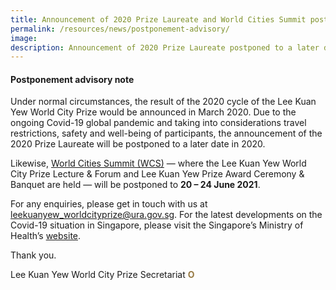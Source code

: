 ```yaml
---
title: Announcement of 2020 Prize Laureate and World Cities Summit postponed
permalink: /resources/news/postponement-advisory/
image: 
description: Announcement of 2020 Prize Laureate postponed to a later date, World Cities Summit rescheduled to 20 – 24 June 2021
---
```


#### **Postponement advisory note**

Under normal circumstances, the result of the 2020 cycle of the Lee Kuan Yew World City Prize would be announced in March 2020. Due to the ongoing Covid-19 global pandemic and taking into considerations travel restrictions, safety and well-being of participants, the announcement of the 2020 Prize Laureate will be postponed to a later date in 2020. 

Likewise, [World Cities Summit (WCS)](https://www.worldcitiessummit.com.sg/) — where the Lee Kuan Yew World City Prize Lecture & Forum and Lee Kuan Yew Prize Award Ceremony & Banquet are held — will be postponed to **20 – 24 June 2021**. 

For any enquiries, please get in touch with us at [leekuanyew_worldcityprize@ura.gov.sg](mailto:leekuanyew_worldcityprize@ura.gov.sg). For the latest developments on the Covid-19 situation in Singapore, please visit the Singapore’s Ministry of Health’s [website](https://www.moh.gov.sg/).

Thank you.

Lee Kuan Yew World City Prize Secretariat **<font color="#967942">O</font>** 
